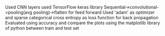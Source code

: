 Used CNN layers used TensorFlow keras library
Sequential->convolutional->pooling(avg pooling)->flatten for feed forward
Used 'adam' as optimizer and sparse categorical cross entropy as loss function for back propagation
Evaluated using accuracy and compare the plots using the matplotlib library of python between train and test set
